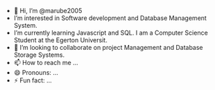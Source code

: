 - 👋 Hi, I’m @marube2005
-  I’m interested in Software development and Database Management System.
-  I’m currently learning Javascript and SQL. I am a Computer Science Student
  at the Egerton Universit. 
- 💞️ I’m looking to collaborate on project Management and Database Storage Systems.
- 📫 How to reach me ...
- 😄 Pronouns: ...
- ⚡ Fun fact: ...

<!---
marube2005/marube2005 is a ✨ special ✨ repository because its `README.md` (this file) appears on your GitHub profile.
You can click the Preview link to take a look at your changes.
--->
